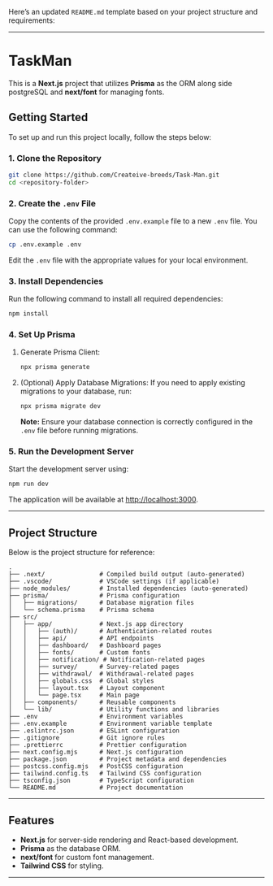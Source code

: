 Here’s an updated `README.md` template based on your project structure and requirements:

---

# TaskMan

This is a **Next.js** project that utilizes **Prisma** as the ORM along side postgreSQL and **next/font** for managing fonts.

## Getting Started

To set up and run this project locally, follow the steps below:

### 1. Clone the Repository

```bash
git clone https://github.com/Createive-breeds/Task-Man.git
cd <repository-folder>
```

### 2. Create the `.env` File

Copy the contents of the provided `.env.example` file to a new `.env` file. You can use the following command:

```bash
cp .env.example .env
```

Edit the `.env` file with the appropriate values for your local environment.

### 3. Install Dependencies

Run the following command to install all required dependencies:

```bash
npm install
```

### 4. Set Up Prisma

1. Generate Prisma Client:
   ```bash
   npx prisma generate
   ```
2. (Optional) Apply Database Migrations:
   If you need to apply existing migrations to your database, run:

   ```bash
   npx prisma migrate dev
   ```

   **Note:** Ensure your database connection is correctly configured in the `.env` file before running migrations.

### 5. Run the Development Server

Start the development server using:

```bash
npm run dev
```

The application will be available at [http://localhost:3000](http://localhost:3000).

---

## Project Structure

Below is the project structure for reference:

```
.
├── .next/               # Compiled build output (auto-generated)
├── .vscode/             # VSCode settings (if applicable)
├── node_modules/        # Installed dependencies (auto-generated)
├── prisma/              # Prisma configuration
│   ├── migrations/      # Database migration files
│   └── schema.prisma    # Prisma schema
├── src/
│   ├── app/             # Next.js app directory
│   │   ├── (auth)/      # Authentication-related routes
│   │   ├── api/         # API endpoints
│   │   ├── dashboard/   # Dashboard pages
│   │   ├── fonts/       # Custom fonts
│   │   ├── notification/ # Notification-related pages
│   │   ├── survey/      # Survey-related pages
│   │   ├── withdrawal/  # Withdrawal-related pages
│   │   ├── globals.css  # Global styles
│   │   ├── layout.tsx   # Layout component
│   │   └── page.tsx     # Main page
│   ├── components/      # Reusable components
│   └── lib/             # Utility functions and libraries
├── .env                 # Environment variables
├── .env.example         # Environment variable template
├── .eslintrc.json       # ESLint configuration
├── .gitignore           # Git ignore rules
├── .prettierrc          # Prettier configuration
├── next.config.mjs      # Next.js configuration
├── package.json         # Project metadata and dependencies
├── postcss.config.mjs   # PostCSS configuration
├── tailwind.config.ts   # Tailwind CSS configuration
├── tsconfig.json        # TypeScript configuration
└── README.md            # Project documentation
```

---

## Features

- **Next.js** for server-side rendering and React-based development.
- **Prisma** as the database ORM.
- **next/font** for custom font management.
- **Tailwind CSS** for styling.

---
